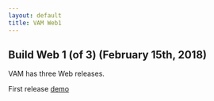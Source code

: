 ```yaml
---
layout: default
title: VAM Web1
---
```


## Build Web 1 (of 3) (February 15th, 2018)

VAM has three Web releases.

First release [demo](demo1/)

